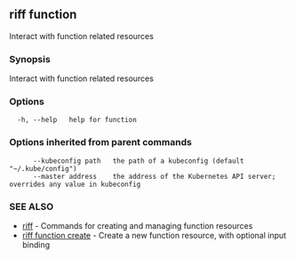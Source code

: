 ## riff function

Interact with function related resources

### Synopsis

Interact with function related resources

### Options

```
  -h, --help   help for function
```

### Options inherited from parent commands

```
      --kubeconfig path   the path of a kubeconfig (default "~/.kube/config")
      --master address    the address of the Kubernetes API server; overrides any value in kubeconfig
```

### SEE ALSO

* [riff](riff.md)	 - Commands for creating and managing function resources
* [riff function create](riff_function_create.md)	 - Create a new function resource, with optional input binding

